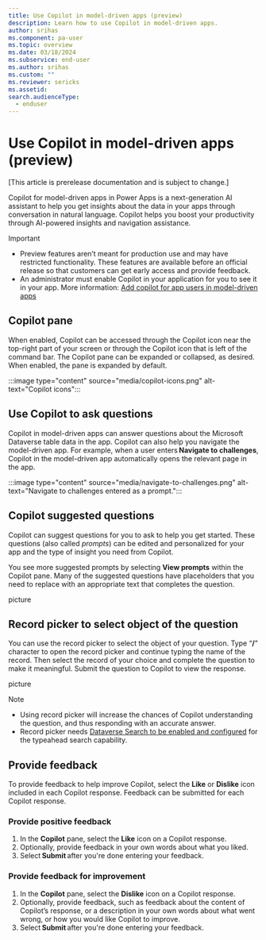 ```yaml
---
title: Use Copilot in model-driven apps (preview)
description: Learn how to use Copilot in model-driven apps.
author: srihas
ms.component: pa-user
ms.topic: overview
ms.date: 03/18/2024
ms.subservice: end-user
ms.author: srihas
ms.custom: ""
ms.reviewer: sericks
ms.assetid: 
search.audienceType: 
  - enduser
---
```


# Use Copilot in model-driven apps (preview)

[This article is prerelease documentation and is subject to change.]

Copilot for model-driven apps in Power Apps is a next-generation AI assistant to help you get insights about the data in your apps through conversation in natural language. Copilot helps you boost your productivity through AI-powered insights and navigation assistance. 

> [!IMPORTANT]
> - Preview features aren’t meant for production use and may have restricted functionality. These features are available before an official release so that customers can get early access and provide feedback.
> - An administrator must enable Copilot in your application for you to see it in your app. More information: [Add copilot for app users in model-driven apps](../maker/model-driven-apps/add-ai-copilot.md)

## Copilot pane 

When enabled, Copilot can be accessed through the Copilot icon near the top-right part of your screen or through the Copilot icon that is left of the command bar. The Copilot pane can be expanded or collapsed, as desired. When enabled, the pane is expanded by default.

:::image type="content" source="media/copilot-icons.png" alt-text="Copilot icons":::

## Use Copilot to ask questions 

Copilot in model-driven apps can answer questions about the Microsoft Dataverse table data in the app. Copilot can also help you navigate the model-driven app. For example, when a user enters **Navigate to challenges**, Copilot in the model-driven app automatically opens the relevant page in the app. 

:::image type="content" source="media/navigate-to-challenges.png" alt-text="Navigate to challenges entered as a prompt.":::

## Copilot suggested questions 

Copilot can suggest questions for you to ask to help you get started. These questions (also called _prompts_) can be edited and personalized for your app and the type of insight you need from Copilot. 

You see more suggested prompts by selecting **View prompts** within the Copilot pane. Many of the suggested questions have placeholders that you need to replace with an appropriate text that completes the question. 

picture

## Record picker to select object of the question 

You can use the record picker to select the object of your question. Type “**/**” character to open the record picker and continue typing the name of the record. Then select the record of your choice and complete the question to make it meaningful. Submit the question to Copilot to view the response. 

picture

> [!Note]
> - Using record picker will increase the chances of Copilot understanding the question, and thus responding with an accurate answer.
> - Record picker needs [Dataverse Search to be enabled and configured](/power-platform/admin/configure-relevance-search-organization) for the typeahead search capability. 

## Provide feedback 

To provide feedback to help improve Copilot, select the **Like** or **Dislike** icon included in each Copilot response. Feedback can be submitted for each Copilot response. 

### Provide positive feedback 

1. In the **Copilot** pane, select the **Like** icon on a Copilot response. 
2. Optionally, provide feedback in your own words about what you liked. 
3. Select **Submit** after you're done entering your feedback. 

### Provide feedback for improvement 

1. In the **Copilot** pane, select the **Dislike** icon on a Copilot response. 
2. Optionally, provide feedback, such as feedback about the content of Copilot’s response, or a description in your own words about what went wrong, or how you would like Copilot to improve. 
3. Select **Submit** after you're done entering your feedback. 

